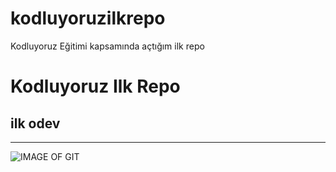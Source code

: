 # kodluyoruzilkrepo
Kodluyoruz Eğitimi kapsamında açtığım ilk repo
# Kodluyoruz Ilk Repo
## ilk odev
------------------------------------


![IMAGE OF GIT](https://miro.medium.com/max/1400/1*Wjxx83j-qyiNvFBy1yOA1w.jpeg)


